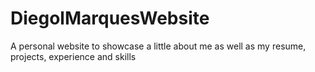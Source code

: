 # DiegolMarquesWebsite
A personal website to showcase a little about me as well as my resume, projects, experience and skills
